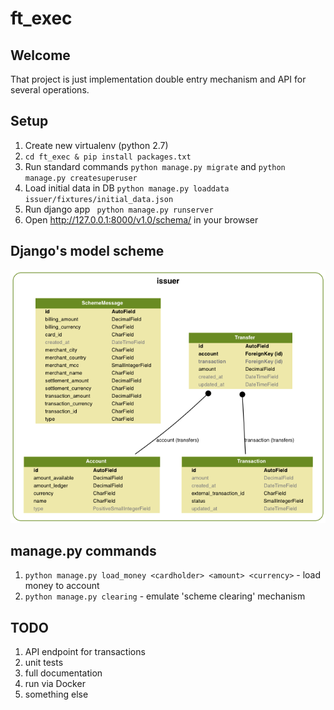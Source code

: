 # ft_exec

## Welcome
That project is just implementation double entry mechanism and
API for several operations.

## Setup
1. Create new virtualenv (python 2.7)
2. `cd ft_exec & pip install packages.txt`
3. Run standard commands
`python manage.py migrate` and `python manage.py createsuperuser`
4. Load initial data in DB
`python manage.py loaddata issuer/fixtures/initial_data.json`
5. Run django app
` python manage.py runserver`
6. Open http://127.0.0.1:8000/v1.0/schema/ in your browser


## Django's model scheme
![Alt text](model_scheme.png?raw=true "Model Scheme")

## manage.py commands
1. `python manage.py load_money <cardholder> <amount> <currency>` - load money to account
2. `python manage.py clearing` - emulate 'scheme clearing' mechanism

## TODO
1. API endpoint for transactions
2. unit tests
3. full documentation
4. run via Docker
5. something else